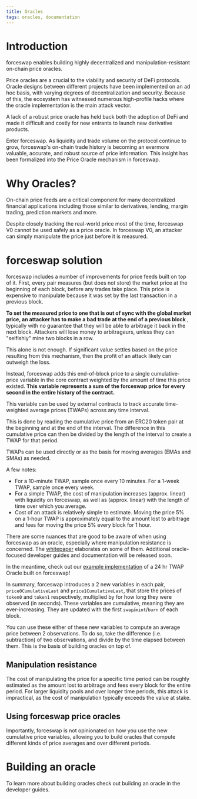 ```yaml
---
title: Oracles
tags: oracles, documentation
---
```


# Introduction

forceswap enables building highly decentralized and manipulation-resistant on-chain price oracles.

Price oracles are a crucial to the viability and security of DeFi protocols. Oracle designs between different projects have been implemented on an ad hoc basis, with varying degrees of decentralization and security. Because of this, the ecosystem has witnessed numerous high-profile hacks where the oracle implementation is the main attack vector.

 A lack of a robust price oracle has held back both the adoption of DeFi and made it difficult and costly for new entrants to launch new derivative products.

Enter forceswap. As liquidity and trade volume on the protocol continue to grow, forceswap's on-chain trade history is becoming an evermore valuable, accurate, and robust source of price information. This insight has been formalized into the Price Oracle mechanism in forceswap.

# Why Oracles?

On-chain price feeds are a critical component for many decentralized financial applications including those similar to derivatives, lending, margin trading, prediction markets and more.

Despite closely tracking the real-world price most of the time, forceswap V0 cannot be used safely as a price oracle. In forceswap V0, an attacker can simply manipulate the price just before it is measured.

# forceswap solution

forceswap includes a number of improvements for price feeds built on top of it. First, every pair measures (but does not store) the market price at the beginning of each block, before any trades take place. This price is expensive to manipulate because it was set by the last transaction in a previous block.

**To set the measured price to one that is out of sync with the global market price, an attacker has to make a bad trade at the end of a previous block** , typically with no guarantee that they will be able to arbitrage it back in the next block. Attackers will lose money to arbitrageurs, unless they can "selfishly" mine two blocks in a row. 

This alone is not enough. If significant value settles based on the price resulting from this mechanism, then the profit of an attack likely can outweigh the loss.

Instead, forceswap adds this end-of-block price to a single cumulative-price variable in the core contract weighted by the amount of time this price existed. **This variable represents a sum of the forceswap price for every second in the entire history of the contract.**


This variable can be used by external contracts to track accurate time-weighted average prices (TWAPs) across any time interval.

This is done by reading the cumulative price from an ERC20 token pair at the beginning and at the end of the interval. The difference in this cumulative price can then be divided by the length of the interval to create a TWAP for that period.


TWAPs can be used directly or as the basis for moving averages (EMAs and SMAs) as needed.

A few notes:

- For a 10-minute TWAP, sample once every 10 minutes. For a 1-week TWAP, sample once every week.
- For a simple TWAP, the cost of manipulation increases (approx. linear) with liquidity on forceswap, as well as (approx. linear) with the length of time over which you average.
- Cost of an attack is relatively simple to estimate. Moving the price 5% on a 1-hour TWAP is approximately equal to the amount lost to arbitrage and fees for moving the price 5% every block for 1 hour.

There are some nuances that are good to be aware of when using forceswap as an oracle, especially where manipulation resistance is concerned. The <a href='/whitepaper.pdf' target='_blank' rel='noopener noreferrer'>whitepaper</a> elaborates on some of them. Additional oracle-focused developer guides and documentation will be released soon.

In the meantime, check out our [example implementation](https://github.com/forceswap/forceswap-V1-Periphery/blob/master/contracts/examples/ExampleOracleSimple.sol) of a 24 hr TWAP Oracle built on forceswap!

In summary, forceswap introduces a 2 new variables in each pair, `price0CumulativeLast` and `price1CumulativeLast`, that store the prices of `token0` and `token1` respectively, multiplied by for how long they were observed (in seconds). These variables are cumulative, meaning they are ever-increasing. They are updated with the first `swap`/`mint`/`burn` of each block.

You can use these either of these new variables to compute an average price between 2 observations. To do so, take the difference (i.e. subtraction) of two observations, and divide by the time elapsed between them. This is the basis of building oracles on top of.

## Manipulation resistance

The cost of manipulating the price for a specific time period can be roughly estimated as the amount lost to arbitrage and fees every block for the entire period. For larger liquidity pools and over longer time periods, this attack is impractical, as the cost of manipulation typically exceeds the value at stake.

## Using forceswap price oracles

Importantly, forceswap is not opinionated on how you use the new cumulative price variables, allowing you to build oracles that compute different kinds of price averages and over different periods.

# Building an oracle

To learn more about building oracles check out <Link to="/docs/v1/smart-contract-integration/building-an-oracle/">building an oracle</Link> in the developer guides.
